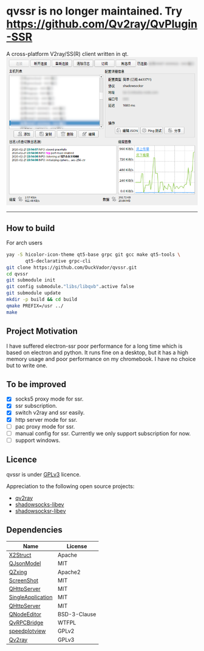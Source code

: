 # qvssr is no longer maintained. Try https://github.com/Qv2ray/QvPlugin-SSR 
A cross-platform V2ray/SS(R) client written in qt.
![demo](docs/images/demo.png)

-------------------------------

## How to build
For arch users
````bash
yay -S hicolor-icon-theme qt5-base grpc git gcc make qt5-tools \
       qt5-declarative grpc-cli
git clone https://github.com/DuckVador/qvssr.git
cd qvssr
git submodule init
git config submodule."libs/libqvb".active false
git submodule update
mkdir -p build && cd build
qmake PREFIX=/usr ../
make
````


## Project Motivation

I have suffered electron-ssr poor performance for a long time which is based on electron and python. It runs fine on a desktop, but it has a high memory usage and poor performance on my chromebook.  I have no choice but to write one.

## To be improved

- [x] socks5 proxy mode for ssr.
- [x] ssr subscription.
- [x] switch v2ray and ssr easily.
- [x] http server mode for ssr.
- [ ] pac proxy mode for ssr.
- [ ] manual config for ssr. Currently we only support subscription for now.
- [ ] support windows.

## Licence

qvssr is under [GPLv3](LICENSE) licence.

Appreciation to the following open source projects:

- [qv2ray](https://github.com/Qv2ray/Qv2ray)
- [shadowsocks-libev](https://github.com/shadowsocks/shadowsocks-libev)
- [shadowsocksr-libev](https://web.archive.org/web/20170207153230/https://breakwa11.github.io/)

## Dependencies

| Name                   | License        |
| ---------------------- | -------------- |
| [X2Struct](https://github.com/xyz347/x2struct)   | Apache|
| [QJsonModel](https://github.com/dridk/QJsonModel) | MIT|
| [QZxing](https://github.com/ftylitak/qzxing) | Apache2|
| [ScreenShot](https://github.com/Singein/ScreenShot)                  | MIT |
| [QHttpServer](https://github.com/nikhilm/qhttpserver) | MIT|
| [SingleApplication](https://github.com/itay-grudev/SingleApplication) | MIT|
| [QHttpServer](https://github.com/nikhilm/qhttpserver) | MIT|
| [QNodeEditor](https://github.com/paceholder/nodeeditor) | BSD-3-Clause|
| [QvRPCBridge](https://github.com/Qv2ray/QvRPCBridge)                   | WTFPL       |
| [speedplotview](https://github.com/qbittorrent/qBittorrent)            | GPLv2       |
| [Qv2ray](https://github.com/Qv2ray/Qv2ray)            | GPLv3       |


